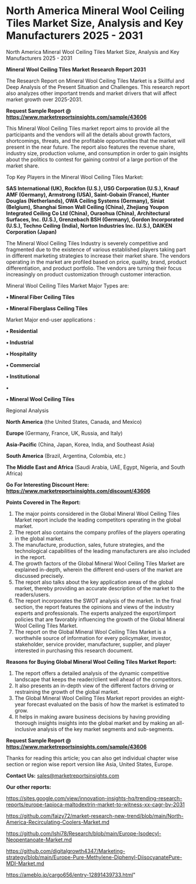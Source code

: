 # North America Mineral Wool Ceiling Tiles Market Size, Analysis and Key Manufacturers 2025 - 2031
North America Mineral Wool Ceiling Tiles Market Size, Analysis and Key Manufacturers 2025 - 2031

<strong>Mineral Wool Ceiling Tiles Market Research Report 2031</strong>

The Research Report on Mineral Wool Ceiling Tiles Market is a Skillful and Deep Analysis of the Present Situation and Challenges. This research report also analyzes other important trends and market drivers that will affect market growth over 2025-2031.

<strong>Request Sample Report @ <a href=https://www.marketreportsinsights.com/sample/43606>https://www.marketreportsinsights.com/sample/43606</a></strong>

This Mineral Wool Ceiling Tiles market report aims to provide all the participants and the vendors will all the details about growth factors, shortcomings, threats, and the profitable opportunities that the market will present in the near future. The report also features the revenue share, industry size, production volume, and consumption in order to gain insights about the politics to contest for gaining control of a large portion of the market share.

Top Key Players in the Mineral Wool Ceiling Tiles Market:

<strong>SAS International (UK), Rockfon (U.S.), USG Corporation (U.S.), Knauf AMF (Germany), Armstrong (USA), Saint-Gobain (France), Hunter Douglas (Netherlands), OWA Ceiling Systems (Germany), Siniat (Belgium), Shanghai Simon Wall Ceiling (China), Zhejiang Youpon Integrated Ceiling Co Ltd (China), Ouraohua (China), Architectural Surfaces, Inc. (U.S.), Grenzebach BSH (Germany), Gordon Incorporated (U.S.), Techno Ceiling (India), Norton Industries Inc. (U.S.), DAIKEN Corporation (Japan)</strong>

The Mineral Wool Ceiling Tiles Industry is severely competitive and fragmented due to the existence of various established players taking part in different marketing strategies to increase their market share. The vendors operating in the market are profiled based on price, quality, brand, product differentiation, and product portfolio. The vendors are turning their focus increasingly on product customization through customer interaction.

Mineral Wool Ceiling Tiles Market Major Types are:

<strong>•  Mineral Fiber Ceiling Tiles

•  Mineral Fiberglass Ceiling Tiles</strong>

Market Major end-user applications :

<strong>•  Residential

•  Industrial

•  Hospitality

•  Commercial

•  Institutional

•  

•  Mineral Wool Ceiling Tiles</strong>

Regional Analysis

</u><strong><b>North America</b></strong> (the United States, Canada, and Mexico)

<strong><b>Europe </b></strong>(Germany, France, UK, Russia, and Italy)

<strong><b>Asia-Pacific</b></strong> (China, Japan, Korea, India, and Southeast Asia)

<strong><b>South America</b></strong> (Brazil, Argentina, Colombia, etc.)

<strong><b>The Middle East and Africa</b></strong> (Saudi Arabia, UAE, Egypt, Nigeria, and South Africa)

<strong>Go For Interesting Discount Here: <a href=https://www.marketreportsinsights.com/discount/43606>https://www.marketreportsinsights.com/discount/43606</a></strong>

<strong>Points Covered in The Report:</strong>
<ol>
  <li>The major points considered in the Global Mineral Wool Ceiling Tiles Market report include the leading competitors operating in the global market.</li>
  <li>The report also contains the company profiles of the players operating in the global market.</li>
  <li>The manufacture, production, sales, future strategies, and the technological capabilities of the leading manufacturers are also included in the report.</li>
  <li>The growth factors of the Global Mineral Wool Ceiling Tiles Market are explained in-depth, wherein the different end-users of the market are discussed precisely.</li>
  <li>The report also talks about the key application areas of the global market, thereby providing an accurate description of the market to the readers/users.</li>
  <li>The report incorporates the SWOT analysis of the market. In the final section, the report features the opinions and views of the industry experts and professionals. The experts analyzed the export/import policies that are favorably influencing the growth of the Global Mineral Wool Ceiling Tiles Market.</li>
  <li>The report on the Global Mineral Wool Ceiling Tiles Market is a worthwhile source of information for every policymaker, investor, stakeholder, service provider, manufacturer, supplier, and player interested in purchasing this research document.</li>
</ol>
<strong>Reasons for Buying Global Mineral Wool Ceiling Tiles Market Report:</strong>

<ol>
  <li>The report offers a detailed analysis of the dynamic competitive landscape that keeps the reader/client well ahead of the competitors.</li>
  <li>It also presents an in-depth view of the different factors driving or restraining the growth of the global market.</li>
  <li>The Global Mineral Wool Ceiling Tiles Market report provides an eight-year forecast evaluated on the basis of how the market is estimated to grow.</li>
  <li>It helps in making aware business decisions by having providing thorough insights insights into the global market and by making an all-inclusive analysis of the key market segments and sub-segments.</li>
</ol>
<strong>Request Sample Report @ <a href=https://www.marketreportsinsights.com/sample/43606>https://www.marketreportsinsights.com/sample/43606</a></strong>


Thanks for reading this article; you can also get individual chapter wise section or region wise report version like Asia, United States, Europe.

<strong>Contact Us:</strong>
sales@marketreportsinsights.com

<strong>Our other reports:</strong>

<a href=https://sites.google.com/view/innovation-insights-hq/trending-research-reports/europe-tapioca-maltodextrin-market-to-witness-xx-cagr-by-2031>https://sites.google.com/view/innovation-insights-hq/trending-research-reports/europe-tapioca-maltodextrin-market-to-witness-xx-cagr-by-2031</a>

<a href=https://github.com/faizy72/market-research-new-trend/blob/main/North-America-Recirculating-Coolers-Market.md>https://github.com/faizy72/market-research-new-trend/blob/main/North-America-Recirculating-Coolers-Market.md</a>

<a href=https://github.com/Ishi78/Research/blob/main/Europe-Isodecyl-Neopentanoate-Market.md>https://github.com/Ishi78/Research/blob/main/Europe-Isodecyl-Neopentanoate-Market.md</a>

<a href=https://github.com/digitalgrowth4347/Marketing-strategy/blob/main/Europe-Pure-Methylene-Diphenyl-DiisocyanatePure-MDI-Market.md>https://github.com/digitalgrowth4347/Marketing-strategy/blob/main/Europe-Pure-Methylene-Diphenyl-DiisocyanatePure-MDI-Market.md</a>

<a href=https://ameblo.jp/cargo656/entry-12891439733.html>https://ameblo.jp/cargo656/entry-12891439733.html</a>"
